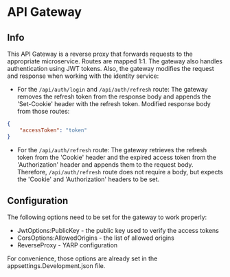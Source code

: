 # API Gateway
## Info
This API Gateway is a reverse proxy that forwards requests to the appropriate microservice. Routes are mapped 1:1. 
The gateway also handles authentication using JWT tokens.
Also, the gateway modifies the request and response when working with the identity service:
- For the ```/api/auth/login``` and ```/api/auth/refresh``` route: The gateway removes the refresh token from the response body and appends the 'Set-Cookie' header with the refresh token.
Modified response body from those routes:
```json
{
    "accessToken": "token"
}
```
- For the ```/api/auth/refresh``` route: The gateway retrieves the refresh token from the 'Cookie' header and the expired access token from the 'Authorization' header and appends them to the request body. Therefore, ```/api/auth/refresh``` route does not require a body, but expects the 'Cookie' and 'Authorization' headers to be set.
## Configuration
The following options need to be set for the gateway to work properly:
- JwtOptions:PublicKey - the public key used to verify the access tokens
- CorsOptions:AllowedOrigins - the list of allowed origins
- ReverseProxy - YARP configuration

For convenience, those options are already set in the appsettings.Development.json file.
